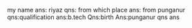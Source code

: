 my name 
ans: riyaz
qns: from which place 
ans: from punganur
qns:qualification
ans:b.tech
Qns:birth
Ans:punganur
qns
ans
